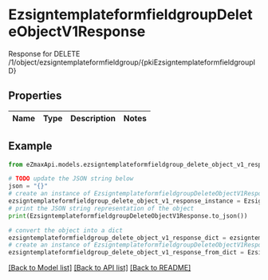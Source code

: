# EzsigntemplateformfieldgroupDeleteObjectV1Response

Response for DELETE /1/object/ezsigntemplateformfieldgroup/{pkiEzsigntemplateformfieldgroupID}

## Properties

Name | Type | Description | Notes
------------ | ------------- | ------------- | -------------

## Example

```python
from eZmaxApi.models.ezsigntemplateformfieldgroup_delete_object_v1_response import EzsigntemplateformfieldgroupDeleteObjectV1Response

# TODO update the JSON string below
json = "{}"
# create an instance of EzsigntemplateformfieldgroupDeleteObjectV1Response from a JSON string
ezsigntemplateformfieldgroup_delete_object_v1_response_instance = EzsigntemplateformfieldgroupDeleteObjectV1Response.from_json(json)
# print the JSON string representation of the object
print(EzsigntemplateformfieldgroupDeleteObjectV1Response.to_json())

# convert the object into a dict
ezsigntemplateformfieldgroup_delete_object_v1_response_dict = ezsigntemplateformfieldgroup_delete_object_v1_response_instance.to_dict()
# create an instance of EzsigntemplateformfieldgroupDeleteObjectV1Response from a dict
ezsigntemplateformfieldgroup_delete_object_v1_response_from_dict = EzsigntemplateformfieldgroupDeleteObjectV1Response.from_dict(ezsigntemplateformfieldgroup_delete_object_v1_response_dict)
```
[[Back to Model list]](../README.md#documentation-for-models) [[Back to API list]](../README.md#documentation-for-api-endpoints) [[Back to README]](../README.md)


